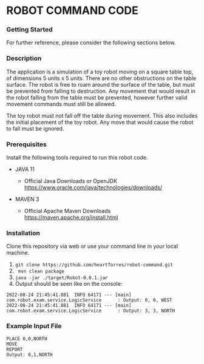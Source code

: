 # ROBOT COMMAND CODE

### Getting Started
For further reference, please consider the following sections below.

### Description
The application is a simulation of a toy robot moving on a square table top, of dimensions 5 units x 5 units. There are no
other obstructions on the table surface. The robot is free to roam around the surface of the table, but must be prevented
from falling to destruction. Any movement that would result in the robot falling from the table must be prevented,
however further valid movement commands must still be allowed.

The toy robot must not fall off the table during movement. This also includes the initial placement of the toy robot. Any
move that would cause the robot to fall must be ignored.

### Prerequisites
Install the following tools required to run this robot code.
- JAVA 11
    * Official Java Downloads or OpenJDK https://www.oracle.com/java/technologies/downloads/
  
- MAVEN 3
    * Official Apache Maven Downloads https://maven.apache.org/install.html

### Installation
Clone this repository via web or use your command line in your local machine.

1. ```git clone https://github.com/heartTorres/robot-command.git```
2. ``` mvn clean package```
3. ``java -jar ./target/Robot-0.0.1.jar``
4. Output should be seen like on the console:
  ```2022-08-24 21:45:41.880  INFO 64171 --- [ main] com.robot.exam.service.LogicService      : Output: 0, 1, NORTH
2022-08-24 21:45:41.881  INFO 64171 --- [main] com.robot.exam.service.LogicService      : Output: 0, 0, WEST
2022-08-24 21:45:41.881  INFO 64171 --- [main] com.robot.exam.service.LogicService      : Output: 3, 3, NORTH
```

### Example Input File

```
PLACE 0,0,NORTH
MOVE
REPORT
Output: 0,1,NORTH
```
